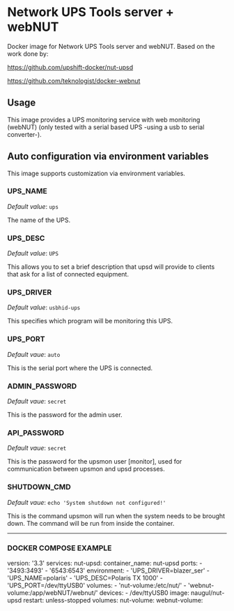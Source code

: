 # Network UPS Tools server + webNUT

Docker image for Network UPS Tools server and webNUT.
Based on the work done by:

https://github.com/upshift-docker/nut-upsd

https://github.com/teknologist/docker-webnut

## Usage

This image provides a UPS monitoring service with web monitoring (webNUT) (only tested with a serial based UPS -using a usb to serial converter-).

## Auto configuration via environment variables

This image supports customization via environment variables.

### UPS_NAME

*Default value*: `ups`

The name of the UPS.

### UPS_DESC

*Default value*: `UPS`

This allows you to set a brief description that upsd will provide to clients that ask for a list of connected equipment.

### UPS_DRIVER

*Default value*: `usbhid-ups`

This specifies which program will be monitoring this UPS.

### UPS_PORT

*Default vaue*: `auto`

This is the serial port where the UPS is connected.

### ADMIN_PASSWORD

*Default vaue*: `secret`

This is the password for the admin user.

### API_PASSWORD

*Default vaue*: `secret`

This is the password for the upsmon user [monitor], used for communication between upsmon and upsd processes.

### SHUTDOWN_CMD

*Default vaue*: `echo 'System shutdown not configured!'`

This is the command upsmon will run when the system needs to be brought down. The command will be run from inside the container.

------------------------------------------------------

### DOCKER COMPOSE EXAMPLE

version: '3.3'
services:
    nut-upsd:
        container_name: nut-upsd
        ports:
            - '3493:3493'
            - '6543:6543'
        environment:
            - 'UPS_DRIVER=blazer_ser'
            - 'UPS_NAME=polaris'
            - 'UPS_DESC=Polaris TX 1000'
            - 'UPS_PORT=/dev/ttyUSB0'
        volumes:
            - 'nut-volume:/etc/nut/'
            - 'webnut-volume:/app/webNUT/webnut/'
        devices:
            - /dev/ttyUSB0
        image: naugul/nut-upsd
        restart: unless-stopped
volumes:
  nut-volume:
  webnut-volume:
